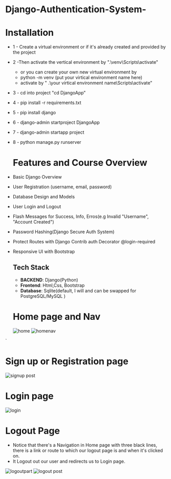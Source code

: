 # Django-Authentication-System-

# Installation
* 1 - Create a virtual environment or if it's already created and provided by the project
* 2 -Then activate the vertical environment by ".\venv\Scripts\activate"
    - or you  can create your own new virtual environment by
    - python -m venv (put your virtical environment name here)
    -  activate by " .\your virtical environment name\Scripts\activate"
* 3 - cd into project "cd DjangoApp"
* 4 - pip install -r requirements.txt
* 5 - pip install django
* 6 - django-admin startproject DjangoApp
* 7 - django-admin startapp project
* 8 - python manage.py runserver

  # Features and  Course Overview
* Basic Django Overview
* User Registration (username, email, password)
* Database Design and Models
* User Login and Logout
* Flash Messages for Success, Info, Erros(e.g Invalid "Username", "Account Created")
* Password Hashing(Django Secure Auth System)
* Protect Routes with Django Contrib auth Decorator  @login-required
* Responsive UI with Bootstrap



  ## Tech Stack
  - **BACKEND**: Django(Python)
  - **Frontend**: Html,Css, Bootstrap
  - **Database**: Sqlite(default, I will and can be swapped for PostgreSQL/MySQL )
 

  
  # Home page and Nav
  ![home](https://github.com/user-attachments/assets/b24df974-34f8-4933-8a9d-253ca4f084b1)
  ![homenav](https://github.com/user-attachments/assets/c6e7c7e4-34a8-45b0-828e-e2e4e9a7ee60)

`  
  # Sign up or Registration page
  ![signup post](https://github.com/user-attachments/assets/a63e2305-d124-4a2a-a01a-68a3caeb0464)

  # Login page
  ![login](https://github.com/user-attachments/assets/a98006ec-8e92-4871-b0f8-24846d6dee09)

  # Logout Page
  - Notice that there's a Navigation in Home page with three black lines, there is a link or route to which our  logout page is  and when it's clicked on.
  -  It Logout out our user and  redirects us to Login page.

    
  ![logoutpart](https://github.com/user-attachments/assets/0419910b-fe4d-4e21-a8ac-b06eb9cb2508)
  ![logout post](https://github.com/user-attachments/assets/e0814297-48d1-467e-87bf-3da20b9e5c79)
 





  


  



  
